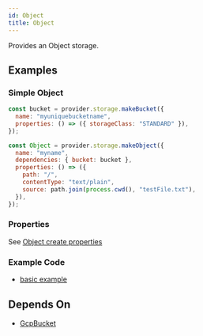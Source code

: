 ```yaml
---
id: Object
title: Object
---
```


Provides an Object storage.

## Examples

### Simple Object

```js
const bucket = provider.storage.makeBucket({
  name: "myuniquebucketname",
  properties: () => ({ storageClass: "STANDARD" }),
});

const Object = provider.storage.makeObject({
  name: "myname",
  dependencies: { bucket: bucket },
  properties: () => ({
    path: "/",
    contentType: "text/plain",
    source: path.join(process.cwd(), "testFile.txt"),
  }),
});
```

### Properties

See [Object create properties](https://cloud.google.com/storage/docs/json_api/v1/objects/insert#request-body)

### Example Code

- [basic example](https://github.com/grucloud/grucloud/blob/main/examples/google/storage/simple/iac.js#L7)

## Depends On

- [GcpBucket](./GcpBucket.md)
